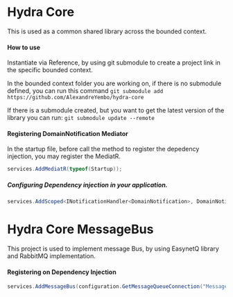 # Hydra Core

This is used as a common shared library across the bounded context.


#### How to use
Instantiate via Reference, by using git submodule to create a project link in the specific bounded context.

In the bounded context folder you are working on, if there is no submodule defined, you can run this command
```git submodule add https://github.com/AlexandreYembo/hydra-core```

If there is a submodule created, but you want to get the latest version of the library you can run:
```git submodule update --remote```


#### Registering DomainNotification Mediator
In the startup file, before call the method to register the depedency injection, you may register the MediatR.

```c#
services.AddMediatR(typeof(Startup));
```

##### Configuring Dependency injection in your application.
```c# 
services.AddScoped<INotificationHandler<DomainNotification>, DomainNotificationHandler>();
```


# Hydra Core MessageBus
This project is used to implement message Bus, by using EasynetQ library and RabbitMQ implementation.

#### Registering on Dependency Injection
```c#
services.AddMessageBus(configuration.GetMessageQueueConnection("MessageBus"));
```

